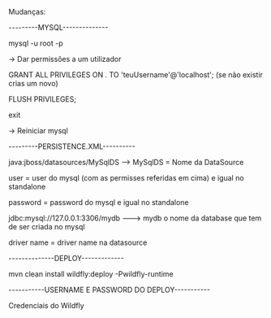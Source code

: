 Mudanças:

---------MYSQL--------------

mysql -u root -p

-> Dar permissões a um utilizador 

GRANT ALL PRIVILEGES ON *.* TO 'teuUsername'@'localhost'; (se não existir crias um novo)

FLUSH PRIVILEGES;

exit

-> Reiniciar mysql


---------PERSISTENCE.XML----------

java:jboss/datasources/MySqlDS --> MySqlDS = Nome da DataSource

user = user do mysql (com as permisses referidas em cima) e igual no standalone

password = password do mysql e igual no standalone

jdbc:mysql://127.0.0.1:3306/mydb ---> mydb  o nome da database que tem de ser criada no mysql

driver name = driver name na datasource


--------------DEPLOY-------------

mvn clean install wildfly:deploy -Pwildfly-runtime


-----------USERNAME E PASSWORD DO DEPLOY-----------

Credenciais do Wildfly
